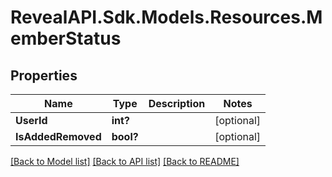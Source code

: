 # RevealAPI.Sdk.Models.Resources.MemberStatus
## Properties

Name | Type | Description | Notes
------------ | ------------- | ------------- | -------------
**UserId** | **int?** |  | [optional] 
**IsAddedRemoved** | **bool?** |  | [optional] 

[[Back to Model list]](../README.md#documentation-for-models) [[Back to API list]](../README.md#documentation-for-api-endpoints) [[Back to README]](../README.md)

